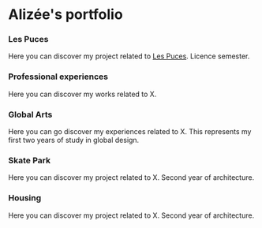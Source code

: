 # Alizée's portfolio





### Les Puces

Here you can discover my project related to [Les Puces](https://alizeeeupherte.github.io/Les_Puces/).
Licence semester.




### Professional experiences

Here you can discover my works related to X.




### Global Arts

Here you can go discover my experiences related to X.
This represents my first two years of study in global design.




### Skate Park

Here you can discover my project related to X.
Second year of architecture.




### Housing
Here you can discover my project related to X.
Second year of architecture.
